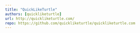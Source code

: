 ```yaml
---
title: "QuickLikeTurtle"
authors: [quickliketurtle]
url: http://quickliketurtle.com/
repo: https://github.com/quickliketurtle/quickliketurtle.com
---
```

